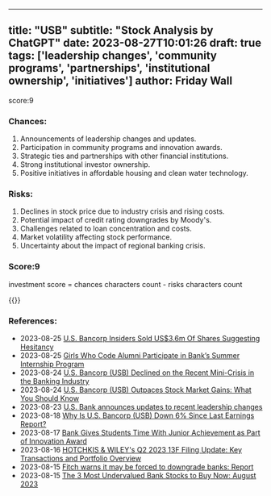 
---
title: "USB"
subtitle: "Stock Analysis by ChatGPT"
date: 2023-08-27T10:01:26
draft: true
tags: ['leadership changes', 'community programs', 'partnerships', 'institutional ownership', 'initiatives']
author: Friday Wall
---

score:9
### Chances:
1. Announcements of leadership changes and updates.
2. Participation in community programs and innovation awards.
3. Strategic ties and partnerships with other financial institutions.
4. Strong institutional investor ownership.
5. Positive initiatives in affordable housing and clean water technology.
### Risks:
1. Declines in stock price due to industry crisis and rising costs.
2. Potential impact of credit rating downgrades by Moody's.
3. Challenges related to loan concentration and costs.
4. Market volatility affecting stock performance.
5. Uncertainty about the impact of regional banking crisis.
### Score:9
investment score = chances characters count - risks characters count

{{<tradingview symbol="NYSE:USB">}}
### References:
- 2023-08-25 [U.S. Bancorp Insiders Sold US$3.6m Of Shares Suggesting Hesitancy](https://finance.yahoo.com/news/u-bancorp-insiders-sold-us-140029339.html?.tsrc=rss)
- 2023-08-25 [Girls Who Code Alumni Participate in Bank’s Summer Internship Program](https://finance.yahoo.com/news/girls-code-alumni-participate-bank-131500131.html?.tsrc=rss)
- 2023-08-24 [U.S. Bancorp (USB) Declined on the Recent Mini-Crisis in the Banking Industry](https://finance.yahoo.com/news/u-bancorp-usb-declined-recent-073654536.html?.tsrc=rss)
- 2023-08-24 [U.S. Bancorp (USB) Outpaces Stock Market Gains: What You Should Know](https://finance.yahoo.com/news/u-bancorp-usb-outpaces-stock-214512371.html?.tsrc=rss)
- 2023-08-23 [U.S. Bank announces updates to recent leadership changes](https://finance.yahoo.com/news/u-bank-announces-updates-recent-150000330.html?.tsrc=rss)
- 2023-08-18 [Why Is U.S. Bancorp (USB) Down 6% Since Last Earnings Report?](https://finance.yahoo.com/news/why-u-bancorp-usb-down-153023919.html?.tsrc=rss)
- 2023-08-17 [Bank Gives Students Time With Junior Achievement as Part of Innovation Award](https://finance.yahoo.com/news/bank-gives-students-time-junior-134500971.html?.tsrc=rss)
- 2023-08-16 [HOTCHKIS & WILEY's Q2 2023 13F Filing Update: Key Transactions and Portfolio Overview](https://finance.yahoo.com/news/hotchkis-wileys-q2-2023-13f-200926113.html?.tsrc=rss)
- 2023-08-15 [Fitch warns it may be forced to downgrade banks: Report](https://finance.yahoo.com/video/fitch-warns-may-forced-downgrade-152726299.html?.tsrc=rss)
- 2023-08-15 [The 3 Most Undervalued Bank Stocks to Buy Now: August 2023](https://finance.yahoo.com/news/3-most-undervalued-bank-stocks-232233495.html?.tsrc=rss)


                